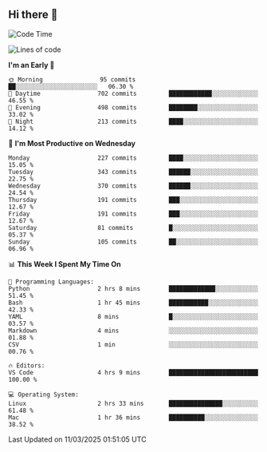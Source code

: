 ## Hi there 👋

<!--
**Wangmerlyn/Wangmerlyn** is a ✨ _special_ ✨ repository because its `README.md` (this file) appears on your GitHub profile.

Here are some ideas to get you started:

- 🔭 I’m currently working on ...
- 🌱 I’m currently learning ...
- 👯 I’m looking to collaborate on ...
- 🤔 I’m looking for help with ...
- 💬 Ask me about ...
- 📫 How to reach me: ...
- 😄 Pronouns: ...
- ⚡ Fun fact: ...
-->
<!--START_SECTION:waka-->
![Code Time](http://img.shields.io/badge/Code%20Time-82%20hrs%2043%20mins-blue)

![Lines of code](https://img.shields.io/badge/From%20Hello%20World%20I%27ve%20Written-8.6%20million%20lines%20of%20code-blue)

**I'm an Early 🐤** 

```text
🌞 Morning                95 commits          ██░░░░░░░░░░░░░░░░░░░░░░░   06.30 % 
🌆 Daytime                702 commits         ████████████░░░░░░░░░░░░░   46.55 % 
🌃 Evening                498 commits         ████████░░░░░░░░░░░░░░░░░   33.02 % 
🌙 Night                  213 commits         ████░░░░░░░░░░░░░░░░░░░░░   14.12 % 
```
📅 **I'm Most Productive on Wednesday** 

```text
Monday                   227 commits         ████░░░░░░░░░░░░░░░░░░░░░   15.05 % 
Tuesday                  343 commits         ██████░░░░░░░░░░░░░░░░░░░   22.75 % 
Wednesday                370 commits         ██████░░░░░░░░░░░░░░░░░░░   24.54 % 
Thursday                 191 commits         ███░░░░░░░░░░░░░░░░░░░░░░   12.67 % 
Friday                   191 commits         ███░░░░░░░░░░░░░░░░░░░░░░   12.67 % 
Saturday                 81 commits          █░░░░░░░░░░░░░░░░░░░░░░░░   05.37 % 
Sunday                   105 commits         ██░░░░░░░░░░░░░░░░░░░░░░░   06.96 % 
```


📊 **This Week I Spent My Time On** 

```text
💬 Programming Languages: 
Python                   2 hrs 8 mins        █████████████░░░░░░░░░░░░   51.45 % 
Bash                     1 hr 45 mins        ███████████░░░░░░░░░░░░░░   42.33 % 
YAML                     8 mins              █░░░░░░░░░░░░░░░░░░░░░░░░   03.57 % 
Markdown                 4 mins              ░░░░░░░░░░░░░░░░░░░░░░░░░   01.88 % 
CSV                      1 min               ░░░░░░░░░░░░░░░░░░░░░░░░░   00.76 % 

🔥 Editors: 
VS Code                  4 hrs 9 mins        █████████████████████████   100.00 % 

💻 Operating System: 
Linux                    2 hrs 33 mins       ███████████████░░░░░░░░░░   61.48 % 
Mac                      1 hr 36 mins        ██████████░░░░░░░░░░░░░░░   38.52 % 
```


 Last Updated on 11/03/2025 01:51:05 UTC
<!--END_SECTION:waka-->
